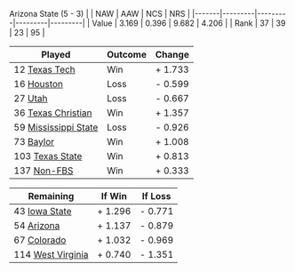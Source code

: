 Arizona State (5 - 3)
|       |   NAW   |   AAW   |   NCS   |   NRS   |
|-------|---------|---------|---------|---------|
| Value |   3.169 |   0.396 |   9.682 |   4.206 |
| Rank  |      37 |      39 |      23 |      95 |

| Played                    | Outcome    |  Change  |
|---------------------------|------------|----------|
|  12 [Texas Tech            ](TexasTech.md)| Win        | +  1.733 |
|  16 [Houston               ](Houston.md)| Loss       | -  0.599 |
|  27 [Utah                  ](Utah.md)| Loss       | -  0.667 |
|  36 [Texas Christian       ](TexasChristian.md)| Win        | +  1.357 |
|  59 [Mississippi State     ](MississippiState.md)| Loss       | -  0.926 |
|  73 [Baylor                ](Baylor.md)| Win        | +  1.008 |
| 103 [Texas State           ](TexasState.md)| Win        | +  0.813 |
| 137 [Non-FBS               ](NonFBS.md)| Win        | +  0.333 |

| Remaining                 |  If Win  |  If Loss |
|---------------------------|----------|----------|
|  43 [Iowa State            ](IowaState.md)| +  1.296 | -  0.771 |
|  54 [Arizona               ](Arizona.md)| +  1.137 | -  0.879 |
|  67 [Colorado              ](Colorado.md)| +  1.032 | -  0.969 |
| 114 [West Virginia         ](WestVirginia.md)| +  0.740 | -  1.351 |

